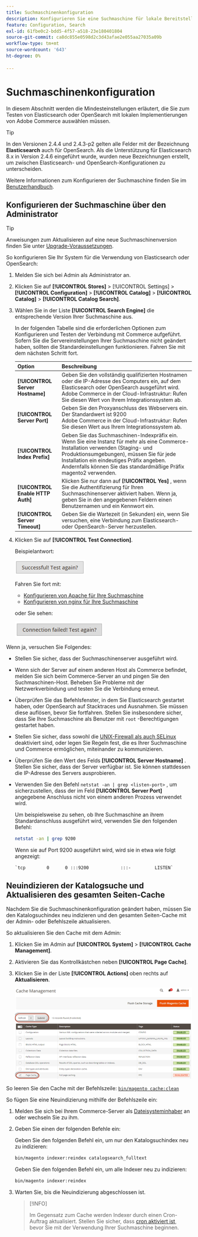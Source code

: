 ```yaml
---
title: Suchmaschinenkonfiguration
description: Konfigurieren Sie eine Suchmaschine für lokale Bereitstellungen von Adobe Commerce.
feature: Configuration, Search
exl-id: 61fbe0c2-bdd5-4f57-a518-23e180401804
source-git-commit: ca8dc855e0598d2c3d43afae2e055aa27035a09b
workflow-type: tm+mt
source-wordcount: '643'
ht-degree: 0%

---
```


# Suchmaschinenkonfiguration

In diesem Abschnitt werden die Mindesteinstellungen erläutert, die Sie zum Testen von Elasticsearch oder OpenSearch mit lokalen Implementierungen von Adobe Commerce auswählen müssen.

>[!TIP]
>
>In den Versionen 2.4.4 und 2.4.3-p2 gelten alle Felder mit der Bezeichnung **Elasticsearch** auch für OpenSearch.
>Als die Unterstützung für Elasticsearch 8.x in Version 2.4.6 eingeführt wurde, wurden neue Bezeichnungen erstellt, um zwischen Elasticsearch- und OpenSearch-Konfigurationen zu unterscheiden.

Weitere Informationen zum Konfigurieren der Suchmaschine finden Sie im [Benutzerhandbuch](https://experienceleague.adobe.com/docs/commerce-admin/catalog/catalog/search/search-configuration.html).

## Konfigurieren der Suchmaschine über den Administrator

>[!TIP]
>
>Anweisungen zum Aktualisieren auf eine neue Suchmaschinenversion finden Sie unter [Upgrade-Voraussetzungen](../../upgrade/prepare/prerequisites.md).

So konfigurieren Sie Ihr System für die Verwendung von Elasticsearch oder OpenSearch:

1. Melden Sie sich bei Admin als Administrator an.
1. Klicken Sie auf **[!UICONTROL Stores]** > [!UICONTROL Settings] > **[!UICONTROL Configuration]** > **[!UICONTROL Catalog]** > **[!UICONTROL Catalog]** > **[!UICONTROL Catalog Search]**.
1. Wählen Sie in der Liste **[!UICONTROL Search Engine]** die entsprechende Version Ihrer Suchmaschine aus.

   In der folgenden Tabelle sind die erforderlichen Optionen zum Konfigurieren und Testen der Verbindung mit Commerce aufgeführt. Sofern Sie die Servereinstellungen Ihrer Suchmaschine nicht geändert haben, sollten die Standardeinstellungen funktionieren. Fahren Sie mit dem nächsten Schritt fort.

   | Option | Beschreibung |
   |--- |--- |
   | **[!UICONTROL Server Hostname]** | Geben Sie den vollständig qualifizierten Hostnamen oder die IP-Adresse des Computers ein, auf dem Elasticsearch oder OpenSearch ausgeführt wird.<br>Adobe Commerce in der Cloud-Infrastruktur: Rufen Sie diesen Wert von Ihrem Integrationssystem ab. |
   | **[!UICONTROL Server Port]** | Geben Sie den Proxyanschluss des Webservers ein. Der Standardwert ist 9200<br>Adobe Commerce in der Cloud-Infrastruktur: Rufen Sie diesen Wert aus Ihrem Integrationssystem ab. |
   | **[!UICONTROL Index Prefix]** | Geben Sie das Suchmaschinen-Indexpräfix ein. Wenn Sie eine Instanz für mehr als eine Commerce-Installation verwenden (Staging- und Produktionsumgebungen), müssen Sie für jede Installation ein eindeutiges Präfix angeben. Andernfalls können Sie das standardmäßige Präfix magento2 verwenden. |
   | **[!UICONTROL Enable HTTP Auth]** | Klicken Sie nur dann auf **[!UICONTROL Yes]** , wenn Sie die Authentifizierung für Ihren Suchmaschinenserver aktiviert haben. Wenn ja, geben Sie in den angegebenen Feldern einen Benutzernamen und ein Kennwort ein. |
   | **[!UICONTROL Server Timeout]** | Geben Sie die Wartezeit (in Sekunden) ein, wenn Sie versuchen, eine Verbindung zum Elasticsearch- oder OpenSearch-Server herzustellen. |

1. Klicken Sie auf **[!UICONTROL Test Connection]**.

   Beispielantwort:

   ![success](../../assets/configuration/elastic_test-success.png)

   Fahren Sie fort mit:

   - [Konfigurieren von Apache für Ihre Suchmaschine](../../installation/prerequisites/search-engine/configure-apache.md)
   - [Konfigurieren von nginx für Ihre Suchmaschine](../../installation/prerequisites/search-engine/configure-nginx.md)

   oder Sie sehen:

   ![failed](../../assets/configuration/elastic_test-fail.png)

Wenn ja, versuchen Sie Folgendes:

- Stellen Sie sicher, dass der Suchmaschinenserver ausgeführt wird.
- Wenn sich der Server auf einem anderen Host als Commerce befindet, melden Sie sich beim Commerce-Server an und pingen Sie den Suchmaschinen-Host. Beheben Sie Probleme mit der Netzwerkverbindung und testen Sie die Verbindung erneut.
- Überprüfen Sie das Befehlsfenster, in dem Sie Elasticsearch gestartet haben, oder OpenSearch auf Stacktraces und Ausnahmen. Sie müssen diese auflösen, bevor Sie fortfahren. Stellen Sie insbesondere sicher, dass Sie Ihre Suchmaschine als Benutzer mit `root` -Berechtigungen gestartet haben.
- Stellen Sie sicher, dass sowohl die [UNIX-Firewall als auch SELinux](../../installation/prerequisites/search-engine/overview.md#firewall-and-selinux) deaktiviert sind, oder legen Sie Regeln fest, die es Ihrer Suchmaschine und Commerce ermöglichen, miteinander zu kommunizieren.
- Überprüfen Sie den Wert des Felds **[!UICONTROL Server Hostname]** . Stellen Sie sicher, dass der Server verfügbar ist. Sie können stattdessen die IP-Adresse des Servers ausprobieren.
- Verwenden Sie den Befehl `netstat -an | grep <listen-port>` , um sicherzustellen, dass der im Feld **[!UICONTROL Server Port]** angegebene Anschluss nicht von einem anderen Prozess verwendet wird.

  Um beispielsweise zu sehen, ob Ihre Suchmaschine an ihrem Standardanschluss ausgeführt wird, verwenden Sie den folgenden Befehl:

  ```bash
  netstat -an | grep 9200
  ```

  Wenn sie auf Port 9200 ausgeführt wird, wird sie in etwa wie folgt angezeigt:

  ```
  `tcp        0      0 :::9200            :::-         LISTEN`
  ```

## Neuindizieren der Katalogsuche und Aktualisieren des gesamten Seiten-Cache

Nachdem Sie die Suchmaschinenkonfiguration geändert haben, müssen Sie den Katalogsuchindex neu indizieren und den gesamten Seiten-Cache mit der Admin- oder Befehlszeile aktualisieren.

So aktualisieren Sie den Cache mit dem Admin:

1. Klicken Sie im Admin auf **[!UICONTROL System]** > **[!UICONTROL Cache Management]**.
1. Aktivieren Sie das Kontrollkästchen neben **[!UICONTROL Page Cache]**.
1. Klicken Sie in der Liste **[!UICONTROL Actions]** oben rechts auf **Aktualisieren**.

   ![Cache-Verwaltung](../../assets/configuration/refresh-cache.png)

So leeren Sie den Cache mit der Befehlszeile: [`bin/magento cache:clean`](../cli/manage-cache.md#clean-and-flush-cache-types)

So fügen Sie eine Neuindizierung mithilfe der Befehlszeile ein:

1. Melden Sie sich bei Ihrem Commerce-Server als [Dateisysteminhaber](../../installation/prerequisites/file-system/overview.md) an oder wechseln Sie zu ihm.
1. Geben Sie einen der folgenden Befehle ein:

   Geben Sie den folgenden Befehl ein, um nur den Katalogsuchindex neu zu indizieren:

   ```bash
   bin/magento indexer:reindex catalogsearch_fulltext
   ```

   Geben Sie den folgenden Befehl ein, um alle Indexer neu zu indizieren:

   ```bash
   bin/magento indexer:reindex
   ```

1. Warten Sie, bis die Neuindizierung abgeschlossen ist.

   >[!INFO]
   >
   >Im Gegensatz zum Cache werden Indexer durch einen Cron-Auftrag aktualisiert. Stellen Sie sicher, dass [cron aktiviert ist](../cli/configure-cron-jobs.md), bevor Sie mit der Verwendung Ihrer Suchmaschine beginnen.
